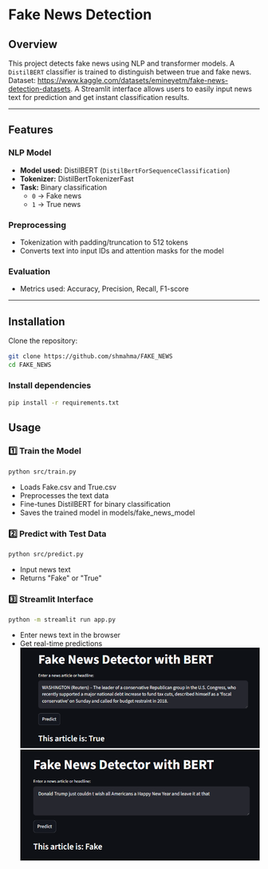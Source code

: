 # Fake News Detection

## Overview
This project detects fake news using NLP and transformer models. A `DistilBERT` classifier is trained to distinguish between true and fake news.
Dataset: https://www.kaggle.com/datasets/emineyetm/fake-news-detection-datasets. 
A Streamlit interface allows users to easily input news text for prediction and get instant classification results.

---

## Features

### NLP Model
- **Model used:** DistilBERT (`DistilBertForSequenceClassification`)  
- **Tokenizer:** DistilBertTokenizerFast  
- **Task:** Binary classification
  - `0` → Fake news  
  - `1` → True news  

### Preprocessing
- Tokenization with padding/truncation to 512 tokens  
- Converts text into input IDs and attention masks for the model  

### Evaluation
- Metrics used: Accuracy, Precision, Recall, F1-score  

---

## Installation
Clone the repository:

```bash
git clone https://github.com/shmahma/FAKE_NEWS
cd FAKE_NEWS
```

### Install dependencies
```bash
pip install -r requirements.txt
```


## Usage

### 1️⃣ Train the Model
```bash
python src/train.py
```
- Loads Fake.csv and True.csv
- Preprocesses the text data
- Fine-tunes DistilBERT for binary classification
- Saves the trained model in models/fake_news_model

### 2️⃣ Predict with Test Data
```bash
python src/predict.py 
```
- Input news text
- Returns "Fake" or "True"
  
### 3️⃣ Streamlit Interface
```bash
python -m streamlit run app.py
```
- Enter news text in the browser
- Get real-time predictions
![streamlit](images/true.png)
![streamlit](images/fake.png)


